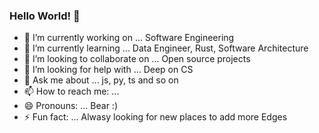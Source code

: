 ### Hello World! 👋


- 🔭 I’m currently working on ... Software Engineering
- 🌱 I’m currently learning ... Data Engineer, Rust, Software Architecture
- 👯 I’m looking to collaborate on ... Open source projects
- 🤔 I’m looking for help with ... Deep on CS
- 💬 Ask me about ... js, py, ts and so on
- 📫 How to reach me: ...
- 😄 Pronouns: ... Bear :)
- ⚡ Fun fact: ... Alwasy looking for new places to add more Edges

